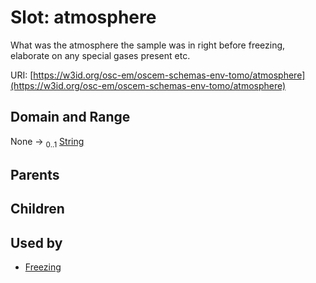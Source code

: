 
# Slot: atmosphere

What was the atmosphere the sample was in right before freezing, elaborate on any special gases present etc.

URI: [https://w3id.org/osc-em/oscem-schemas-env-tomo/atmosphere](https://w3id.org/osc-em/oscem-schemas-env-tomo/atmosphere)


## Domain and Range

None &#8594;  <sub>0..1</sub> [String](types/String.md)

## Parents


## Children


## Used by

 * [Freezing](Freezing.md)
